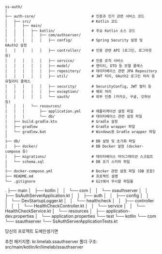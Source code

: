 


```
ss-auth/
│
├── auth-core/                          # 인증과 인가 관련 서비스 코드
│   ├── src/                            # Kotlin 코드
│   │   ├── main/                   
│   │   │   ├── kotlin/                 # 주요 Kotlin 소스 코드
│   │   │   │   ├── com/authserver/      
│   │   │   │   │   ├── config/         # Spring Security 설정 및 OAuth2 설정
│   │   │   │   │   ├── controller/     # 인증 관련 API (로그인, 로그아웃 등)
│   │   │   │   │   ├── service/        # 인증 로직 서비스
│   │   │   │   │   ├── model/          # 엔티티, DTO 등 모델 클래스
│   │   │   │   │   ├── repository/     # 데이터베이스 관련 JPA Repository
│   │   │   │   │   ├── util/           # JWT 처리, OAuth2 로그인 처리 등 유틸리티 클래스
│   │   │   │   │   ├── security/       # SecurityConfig, JWT 필터 등
│   │   │   │   │   ├── exception/      # 예외 처리
│   │   │   │   │   └── oauth/          # 외부 인증 (카카오, 구글, 깃허브 등)
│   │   │   └── resources/
│   │   │       ├── application.yml     # 애플리케이션 설정 파일
│   │   │       └── db/                 # 데이터베이스 관련 설정 파일
│   ├── build.gradle.kts                # Gradle 설정
│   ├── gradlew                         # Gradle wrapper 파일
│   └── gradlew.bat                     # Windows용 Gradle wrapper 파일
│       
├── db/                                 # DB 설정 및 초기화 파일
│   ├── docker/                         # DB Docker 설정 (docker-compose 등)
│   ├── migrations/                     # 데이터베이스 마이그레이션 스크립트
│   └── schema.sql                      # DB 초기 스키마 파일
│       
├── docker-compose.yml                  # Docker 관련 설정 파일 (DB 포함)
├── README.md                           # 프로젝트 설명
└── .gitignore                          # Git에서 무시할 파일들

```


.
├── main
│   ├── kotlin
│   │   └── com
│   │       └── ssauthserver
│   │           ├── SsAuthServerApplication.kt
│   │           ├── auth
│   │           ├── config
│   │           │   └── DevStartupLogger.kt
│   │           └── healthcheck
│   │               ├── controller
│   │               │   └── HealthCheckController.kt
│   │               └── service
│   │                   └── HealthCheckService.kt
│   └── resources
│       ├── application-dev.properties
│       └── application.properties
└── test
└── kotlin
└── com
└── ssauthserver
└── SsAuthServerApplicationTests.kt



당신의 프로젝트 도메인생기면 

추천 패키지명: kr.limelab.ssauthserver
폴더 구조: src/main/kotlin/kr/limelab/ssauthserver